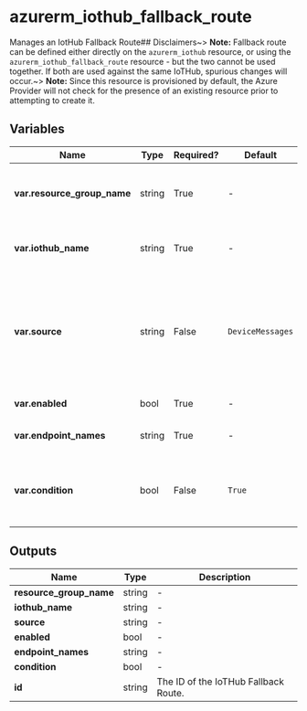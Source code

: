 # azurerm_iothub_fallback_route

Manages an IotHub Fallback Route## Disclaimers~> **Note:** Fallback route can be defined either directly on the `azurerm_iothub` resource, or using the `azurerm_iothub_fallback_route` resource - but the two cannot be used together. If both are used against the same IoTHub, spurious changes will occur.~> **Note:** Since this resource is provisioned by default, the Azure Provider will not check for the presence of an existing resource prior to attempting to create it.

## Variables

| Name | Type | Required? | Default  | possible values | Description |
| ---- | ---- | --------- | -------- | ----------- | ----------- |
| **var.resource_group_name** | string | True | -  |  -  | The name of the resource group under which the IotHub Storage Container Endpoint resource has to be created. Changing this forces a new resource to be created. | 
| **var.iothub_name** | string | True | -  |  -  | The name of the IoTHub to which this Fallback Route belongs. Changing this forces a new resource to be created. | 
| **var.source** | string | False | `DeviceMessages`  |  `DeviceConnectionStateEvents`, `DeviceJobLifecycleEvents`, `DeviceLifecycleEvents`, `DeviceMessages`, `DigitalTwinChangeEvents`, `Invalid`, `TwinChangeEvents`  | The source that the routing rule is to be applied to. Possible values include: `DeviceConnectionStateEvents`, `DeviceJobLifecycleEvents`, `DeviceLifecycleEvents`, `DeviceMessages`, `DigitalTwinChangeEvents`, `Invalid`, `TwinChangeEvents`. Defaults to `DeviceMessages`. | 
| **var.enabled** | bool | True | -  |  -  | Used to specify whether the fallback route is enabled. | 
| **var.endpoint_names** | string | True | -  |  -  | The endpoints to which messages that satisfy the condition are routed. Currently only 1 endpoint is allowed. | 
| **var.condition** | bool | False | `True`  |  -  | The condition that is evaluated to apply the routing rule. For grammar, see: <https://docs.microsoft.com/azure/iot-hub/iot-hub-devguide-query-language>. Defaults to `true`. | 



## Outputs

| Name | Type | Description |
| ---- | ---- | --------- | 
| **resource_group_name** | string  | - | 
| **iothub_name** | string  | - | 
| **source** | string  | - | 
| **enabled** | bool  | - | 
| **endpoint_names** | string  | - | 
| **condition** | bool  | - | 
| **id** | string  | The ID of the IoTHub Fallback Route. | 
